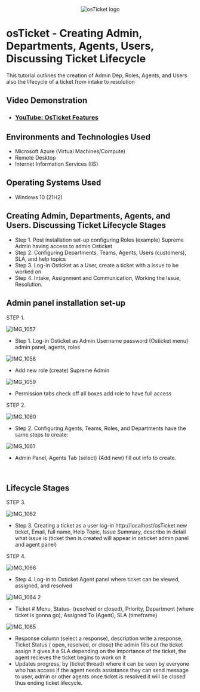 <p align="center">
<img src="https://i.imgur.com/Clzj7Xs.png" alt="osTicket logo"/>
</p>

<h1>osTicket - Creating Admin, Departments, Agents, Users, Discussing Ticket Lifecycle </h1>
This tutorial outlines the creation of Admin Dep, Roles, Agents, and Users also the lifecycle of a ticket from intake to resolution


<h2>Video Demonstration</h2>

- ### [YouTube: OsTicket Features](https://www.youtube.com/watch?v=5Yxfe85KZGk&t=20s)
<h2>Environments and Technologies Used</h2>

- Microsoft Azure (Virtual Machines/Compute)
- Remote Desktop
- Internet Information Services (IIS)

<h2>Operating Systems Used </h2>

- Windows 10</b> (21H2)

<h2>Creating Admin, Departments, Agents, and Users. Discussing Ticket Lifecycle Stages</h2>

- Step 1. Post installation set-up configuring Roles (example) Supreme Admin having access to admin Osticket
- Step 2. Configuring Departments, Teams, Agents, Users (customers), SLA, and help topics 
- Step 3. Log-in Osticket as a User, create a ticket with a issue to be worked on 
- Step 4. Intake, Assignment and Communication, Working the Issue, Resolution.

<h2>Admin panel installation set-up</h2>

STEP 1.

![IMG_1057](https://github.com/davidlab8/Ticket-lifecycle-example/assets/154483052/7bbf6d8b-b429-4a2f-9d8b-740046e6faac)
 - Step 1. Log-in Osticket as Admin Username password (Osticket menu) admin panel, agents, roles
   
![IMG_1058](https://github.com/davidlab8/Ticket-lifecycle-example/assets/154483052/d9235f58-31a8-4832-ac23-ee280af5f8a0)
 - Add new role (create) Supreme Admin

 ![IMG_1059](https://github.com/davidlab8/Ticket-lifecycle-example/assets/154483052/8e5f2dc7-6f40-43b9-a295-313e1f6f9f54)
 - Permission tabs check off all boxes add role to have full access

STEP 2.

![IMG_1060](https://github.com/davidlab8/Ticket-lifecycle-example/assets/154483052/974d93be-dd27-4646-8349-91ad2c5a6d37)
 - Step 2. Configuring Agents, Teams, Roles, and Departments have the same steps to create:

![IMG_1061](https://github.com/davidlab8/Ticket-lifecycle-example/assets/154483052/037d92f9-250b-462f-9a0e-888ab50249ae)
 - Admin Panel, Agents Tab (select) (Add new) fill out info to create. 

<br />

<h2>Lifecycle Stages</h2>

STEP 3.

![IMG_1062](https://github.com/davidlab8/Ticket-lifecycle-example/assets/154483052/6f96e25a-c27a-40ad-a4a7-340378637d85)

- Step 3. Creating a ticket as a user log-in http://localhost/osTicket new ticket, Email, full name, Help Topic, Issue Summary, 
describe in detail what issue is
(ticket then is created will appear in osticket admin panel and agent panel)

STEP 4.

![IMG_1066](https://github.com/davidlab8/Ticket-lifecycle-example/assets/154483052/445a9eb0-53c2-4db1-ae79-bf9de84f70fe)
- Step 4. Log-in to Osticket Agent panel where ticket can be viewed, assigned, and resolved 

![IMG_1064 2](https://github.com/davidlab8/Ticket-lifecycle-example/assets/154483052/4f3f1372-68b4-452e-aca7-ba0b4f97d920)
  - Ticket # Menu, Status- (resolved or closed), Priority, Department (where ticket is gonna go), Assigned To (Agent), SLA (timeframe)
 
![IMG_1065](https://github.com/davidlab8/Ticket-lifecycle-example/assets/154483052/852cdc54-8078-4ad3-a19d-d23dc62e5901)
 - Response column (select a response), description write a response, Ticket Status ( open, resolved, or close) the admin fills out the ticket assign it gives it a SLA depending on the importance of the ticket, the agent recieves the ticket begins to work on it
 - Updates progress, by (ticket thread) where it can be seen by everyone who has access if the agent needs assistance they can send message to user, admin or other agents once ticket is resolved it will be closed thus ending ticket lifecycle.
 
</p>
<br />
